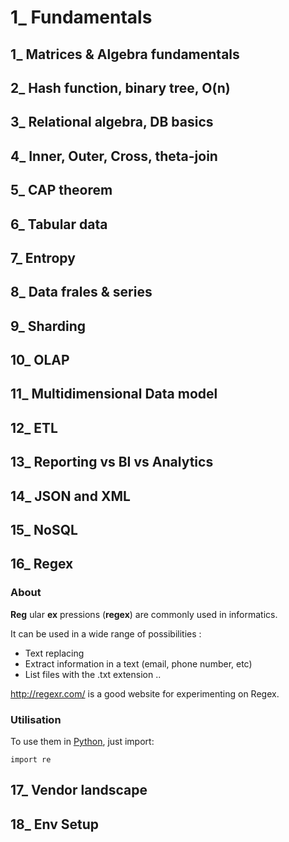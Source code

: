 # 1_ Fundamentals


## 1_ Matrices & Algebra fundamentals

## 2_ Hash function, binary tree, O(n)

## 3_ Relational algebra, DB basics

## 4_ Inner, Outer, Cross, theta-join

## 5_ CAP theorem

## 6_ Tabular data

## 7_ Entropy

## 8_ Data frales & series

## 9_ Sharding

## 10_ OLAP

## 11_ Multidimensional Data model

## 12_ ETL

## 13_ Reporting vs BI vs Analytics

## 14_ JSON and XML

## 15_ NoSQL

## 16_ Regex


### About

__Reg__ ular __ex__ pressions (__regex__) are commonly used in informatics.

It can be used in a wide range of possibilities :
* Text replacing
* Extract information in a text (email, phone number, etc)
* List files with the .txt extension ..

http://regexr.com/ is a good website for experimenting on Regex.

### Utilisation

To use them in [Python](https://docs.python.org/3/library/re.html), just import:

    import re

## 17_ Vendor landscape

## 18_ Env Setup


